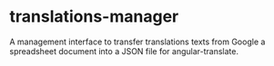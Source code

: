 translations-manager
====================

A management interface to transfer translations texts from Google a spreadsheet document into a JSON file for angular-translate.
